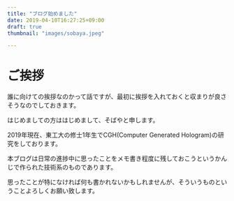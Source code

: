 ```yaml
---
title: "ブログ始めました"
date: 2019-04-10T16:27:25+09:00
draft: true
thumbnail: "images/sobaya.jpeg"

---
```


# ご挨拶
誰に向けての挨拶なのかって話ですが、最初に挨拶を入れておくと収まりが良さそうなのでしておきます。

はじめましての方ははじめまして、そばやと申します。

2019年現在、東工大の修士1年生でCGH(Computer Generated Hologram)の研究をしております。

本ブログは日常の進捗中に思ったことをメモ書き程度に残しておこうというかんじで作られた技術系のものであります。

思ったことが特になければ何も書かれないかもしれませんが、そういうものということよろしくお願い致します。
